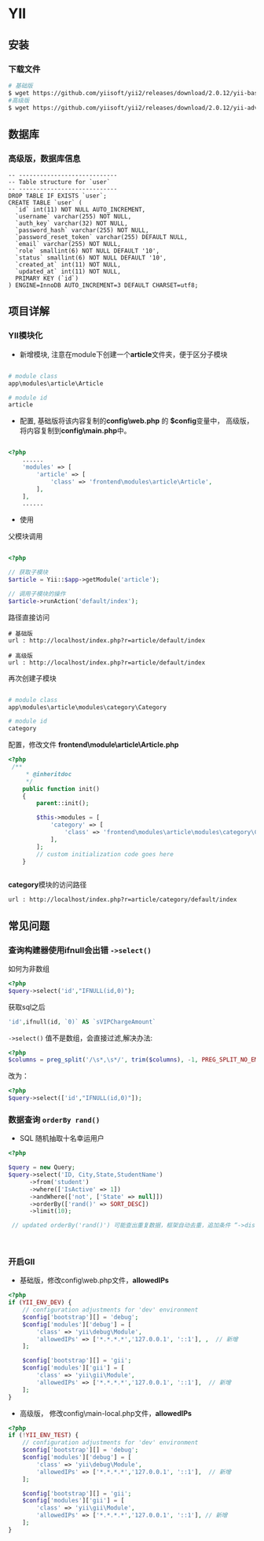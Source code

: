 # YII 

## 安装

### 下载文件

```bash
# 基础版
$ wget https://github.com/yiisoft/yii2/releases/download/2.0.12/yii-basic-app-2.0.12.tgz
#高级版
$ wget https://github.com/yiisoft/yii2/releases/download/2.0.12/yii-advanced-app-2.0.12.tgz
```

## 数据库

### 高级版，数据库信息

```mysql
-- ----------------------------
-- Table structure for `user`
-- ----------------------------
DROP TABLE IF EXISTS `user`;
CREATE TABLE `user` (
  `id` int(11) NOT NULL AUTO_INCREMENT,
  `username` varchar(255) NOT NULL,
  `auth_key` varchar(32) NOT NULL,
  `password_hash` varchar(255) NOT NULL,
  `password_reset_token` varchar(255) DEFAULT NULL,
  `email` varchar(255) NOT NULL,
  `role` smallint(6) NOT NULL DEFAULT '10',
  `status` smallint(6) NOT NULL DEFAULT '10',
  `created_at` int(11) NOT NULL,
  `updated_at` int(11) NOT NULL,
  PRIMARY KEY (`id`)
) ENGINE=InnoDB AUTO_INCREMENT=3 DEFAULT CHARSET=utf8;
```


## 项目详解

### YII模块化

- 新增模块, 注意在module下创建一个**article**文件夹，便于区分子模块

```bash

# module class
app\modules\article\Article

# module id
article
```

- 配置, 基础版将该内容复制的**config\web.php** 的 **$config**变量中，
高级版，将内容复制到**config\main.php**中。

```php

<?php
    ......
    'modules' => [
        'article' => [
            'class' => 'frontend\modules\article\Article',
        ],
    ],
    ......
```

- 使用

父模块调用

```php

<?php

// 获取子模块
$article = Yii::$app->getModule('article');

// 调用子模块的操作
$article->runAction('default/index');
```

路径直接访问

```textmate
# 基础版
url : http://localhost/index.php?r=article/default/index

# 高级版
url : http://localhost/index.php?r=article/default/index
```

再次创建子模块

```bash

# module class
app\modules\article\modules\category\Category

# module id
category
```

配置，修改文件 **frontend\module\article\Article.php**

```php
<?php
 /**
     * @inheritdoc
     */
    public function init()
    {
        parent::init();

        $this->modules = [
            'category' => [
                'class' => 'frontend\modules\article\modules\category\Category',
            ],
        ];
        // custom initialization code goes here
    }
    
```

**category**模块的访问路径

```textmate
url : http://localhost/index.php?r=article/category/default/index
```

##  常见问题

### 查询构建器使用**ifnull**会出错 `->select()` 

如何为非数组

```php
<?php
$query->select('id',"IFNULL(id,0)");
```

获取sql之后

```php
'id',ifnull(id, `0)` AS `sVIPChargeAmount`
```

`->select()` 值不是数组，会直接过滤,解决办法:

```php
<?php
$columns = preg_split('/\s*,\s*/', trim($columns), -1, PREG_SPLIT_NO_EMPTY);
```

改为：
```php
<?php
$query->select(['id',"IFNULL(id,0)"]);

```

### 数据查询 `orderBy rand()`

- SQL 随机抽取十名幸运用户

```php
<?php

$query = new Query;             
$query->select('ID, City,State,StudentName')
      ->from('student')                               
      ->where(['IsActive' => 1])
      ->andWhere(['not', ['State' => null]])
      ->orderBy(['rand()' => SORT_DESC])
      ->limit(10);

 // updated orderBy('rand()') 可能查出重复数据，框架自动去重，追加条件 “->distinct()”, 正确查出10条
 
 
```

### 开启GII

- 基础版，修改config\web.php文件，**allowedIPs**

```php
<?php
if (YII_ENV_DEV) {
    // configuration adjustments for 'dev' environment
    $config['bootstrap'][] = 'debug';
    $config['modules']['debug'] = [
        'class' => 'yii\debug\Module',
        'allowedIPs' => ['*.*.*.*','127.0.0.1', '::1'], ,  // 新增
    ];

    $config['bootstrap'][] = 'gii';
    $config['modules']['gii'] = [
        'class' => 'yii\gii\Module',
        'allowedIPs' => ['*.*.*.*','127.0.0.1', '::1'],  // 新增
    ];
}
```

- 高级版， 修改config\main-local.php文件，**allowedIPs**

```php
<?php
if (!YII_ENV_TEST) {
    // configuration adjustments for 'dev' environment
    $config['bootstrap'][] = 'debug';
    $config['modules']['debug'] = [
        'class' => 'yii\debug\Module',
        'allowedIPs' => ['*.*.*.*','127.0.0.1', '::1'],  // 新增
    ];

    $config['bootstrap'][] = 'gii';
    $config['modules']['gii'] = [
        'class' => 'yii\gii\Module',
        'allowedIPs' => ['*.*.*.*','127.0.0.1', '::1'], // 新增
    ];
}
```